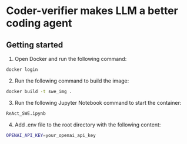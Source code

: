 # Coder-verifier makes LLM a better coding agent

## Getting started

1. Open Docker and run the following command:

```bash
docker login
```

2. Run the following command to build the image:

```bash
docker build -t swe_img .
```

3. Run the following Jupyter Notebook command to start the container:

```bash
ReAct_SWE.ipynb
```

4. Add .env file to the root directory with the following content:

```bash
OPENAI_API_KEY=your_openai_api_key
```